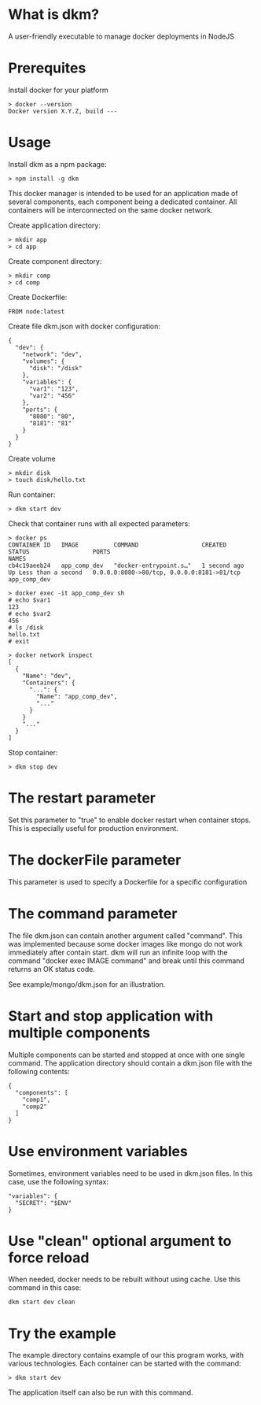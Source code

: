 # What is dkm?
A user-friendly executable to manage docker deployments in NodeJS

# Prerequites
Install docker for your platform

    > docker --version
    Docker version X.Y.Z, build ---

# Usage
Install dkm as a npm package:

    > npm install -g dkm

This docker manager is intended to be used for an application made of several components, each component being a dedicated container. All containers will be interconnected on the same docker network.

Create application directory:

    > mkdir app
    > cd app

Create component directory:

    > mkdir comp
    > cd comp

Create Dockerfile:

    FROM node:latest

Create file dkm.json with docker configuration:

    {
      "dev": {
        "network": "dev",
        "volumes": {
          "disk": "/disk"
        },
        "variables": {
          "var1": "123",
          "var2": "456"
        },
        "ports": {
          "8080": "80",
          "8181": "81"
        }
      }
    }  

Create volume

    > mkdir disk
    > touch disk/hello.txt

Run container:

    > dkm start dev

Check that container runs with all expected parameters:

    > docker ps
    CONTAINER ID   IMAGE          COMMAND                  CREATED        STATUS                  PORTS                                        NAMES
    cb4c19aeeb24   app_comp_dev   "docker-entrypoint.s…"   1 second ago   Up Less than a second   0.0.0.0:8080->80/tcp, 0.0.0.0:8181->81/tcp   app_comp_dev

    > docker exec -it app_comp_dev sh
    # echo $var1 
    123
    # echo $var2
    456
    # ls /disk
    hello.txt
    # exit

    > docker network inspect
    [
      {
        "Name": "dev",
        "Containers": { 
          "...": {
            "Name": "app_comp_dev",
            "..."
          }
        }
        "..."
      }
    ]

Stop container:

    > dkm stop dev

# The restart parameter
Set this parameter to "true" to enable docker restart when container stops. This is especially useful for production environment.

# The dockerFile parameter
This parameter is used to specify a Dockerfile for a specific configuration

# The command parameter
The file dkm.json can contain another argument called "command". This was implemented because some docker images like mongo do not work immediately after contain start. dkm will run an infinite loop with the command "docker exec IMAGE command" and break until this command returns an OK status code.

See example/mongo/dkm.json for an illustration.

# Start and stop application with multiple components
Multiple components can be started and stopped at once with one single command. The application directory should contain a dkm.json file with the following contents:

    {
      "components": [
        "comp1",
        "comp2"
      ]
    }

# Use environment variables
Sometimes, environment variables need to be used in dkm.json files. In this case, use the following syntax:

    "variables": {
      "SECRET": "$ENV"
    }

# Use "clean" optional argument to force reload
When needed, docker needs to be rebuilt without using cache. Use this command in this case:

    dkm start dev clean

# Try the example
The example directory contains example of our this program works, with various technologies. Each container can be started with the command:

    > dkm start dev

The application itself can also be run with this command. 
